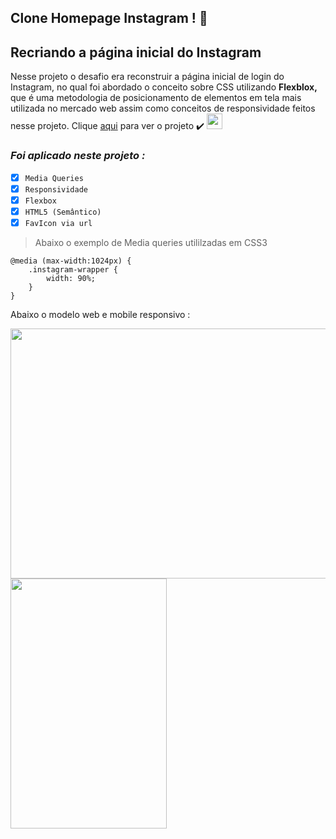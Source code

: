 **Clone Homepage Instagram !** 📢
---

## Recriando a página inicial do Instagram

Nesse projeto o desafio era reconstruir a página inicial de login do Instagram, no qual foi abordado o conceito sobre CSS utilizando **Flexblox,**  que é uma metodologia de posicionamento de elementos em tela mais utilizada no mercado web assim como conceitos de responsividade feitos nesse projeto. Clique [aqui](https://wttlins.github.io/Instagram-Home-Page/) para ver o projeto ✔️ <a href="https://wttlins.github.io/Instagram-Home-Page/" target="_blank">
    <img width="25" height="25" src="https://brasscom.org.br/wp-content/uploads/2019/09/icone-instagram-2.png">
</a>


### ***Foi aplicado neste projeto :***
- [X] `Media Queries`
- [X] `Responsividade`
- [X] `Flexbox`
- [X] `HTML5 (Semântico)`
- [X] `FavIcon via url`

> Abaixo o exemplo de Media queries utililzadas em CSS3
```
@media (max-width:1024px) {
    .instagram-wrapper {
        width: 90%;
    }
} 
```
Abaixo o modelo web e mobile responsivo :

<a href="https://wttlins.github.io/Instagram-Home-Page/" target="_blank"><img width="550" height="400" src="https://cdn.discordapp.com/attachments/873941486478188604/880390342149550150/modeloweb.png">
</a><a href="https://wttlins.github.io/Instagram-Home-Page/" target="_blank"><img width="250" height="400" src="https://cdn.discordapp.com/attachments/873941486478188604/880390334398464001/modelomobile.png">
</a>

